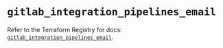 # `gitlab_integration_pipelines_email`

Refer to the Terraform Registry for docs: [`gitlab_integration_pipelines_email`](https://registry.terraform.io/providers/gitlabhq/gitlab/16.9.1/docs/resources/integration_pipelines_email).
